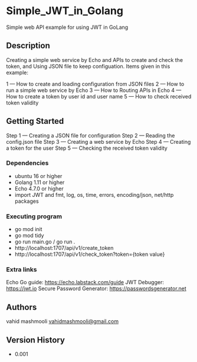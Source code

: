 # Simple_JWT_in_Golang

Simple web API example for using JWT in GoLang

## Description

Creating a simple web service by Echo and APIs to create and check the token, and Using JSON file to keep configuation.
Items given in this example:

1 — How to create and loading configuration from JSON files
2 — How to run a simple web service by Echo
3 — How to Routing APIs in Echo
4 — How to create a token by user id and user name
5 — How to check received token validity 

## Getting Started

Step 1 — Creating a JSON file for configuration
Step 2 — Reading the config.json file
Step 3 — Creating a web service by Echo 
Step 4 — Creating a token for the user
Step 5 — Checking the received token validity

### Dependencies

* ubuntu 16 or higher
* Golang 1.11 or higher
* Echo 4.7.0 or higher
* import JWT and fmt, log, os, time, errors, encoding/json, net/http packages

### Executing program

* go mod init
* go mod tidy
* go run main.go / go run .
* http://localhost:1707/api/v1/create_token
* http://localhost:1707/api/v1/check_token?token={token value}

### Extra links

Echo Go guide:  https://echo.labstack.com/guide
JWT Debugger: https://jwt.io
Secure Password Generator: https://passwordsgenerator.net

## Authors

vahid mashmooli
vahidmashmooli@gmail.com

## Version History

* 0.001